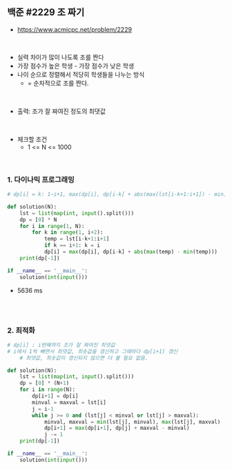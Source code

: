 ## 백준 #2229 조 짜기

- https://www.acmicpc.net/problem/2229

<br>

- 실력 차이가 많이 나도록 조를 짠다
- 가장 점수가 높은 학생 - 가장 점수가 낮은 학생
- 나이 순으로 정렬해서 적당히 학생들을 나누는 방식
  - = 순차적으로 조를 짠다.

<br>

- 출력: 조가 잘 짜여진 정도의 최댓값

<br>

- 체크할 조건
  - 1 <= N <= 1000

<br>

### 1. 다이나믹 프로그래밍

```python
# dp[i] = k: 1~i+1, max(dp[i], dp[i-k] + abs(max(lst[i-k+1:i+1]) - min))

def solution(N):
    lst = list(map(int, input().split()))
    dp = [0] * N
    for i in range(1, N):
        for k in range(1, i+2):
            temp = lst[i-k+1:i+1]
            if k == i+1: k = i
            dp[i] = max(dp[i], dp[i-k] + abs(max(temp) - min(temp)))
    print(dp[-1])

if __name__ == '__main__':
    solution(int(input()))
```

- 5636 ms

<br>

<br>

### 2. 최적화

```python
# dp[i] : i번째까지 조가 잘 짜여진 최댓값
# i에서 1씩 빼면서 최댓값, 최솟값을 갱신하고 그때마다 dp[i+1] 갱신
    # 최댓값, 최솟값이 갱신되지 않으면 더 볼 필요 없음.

def solution(N):
    lst = list(map(int, input().split()))
    dp = [0] * (N+1)
    for i in range(N):
        dp[i+1] = dp[i]
        minval = maxval = lst[i]
        j = i-1
        while j >= 0 and (lst[j] < minval or lst[j] > maxval):
            minval, maxval = min(lst[j], minval), max(lst[j], maxval)
            dp[i+1] = max(dp[i+1], dp[j] + maxval - minval)
            j -= 1
    print(dp[-1])

if __name__ == '__main__':
    solution(int(input()))
```

